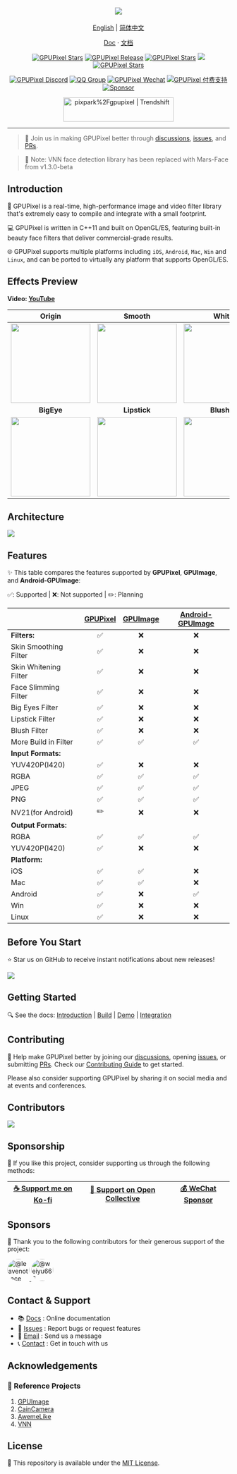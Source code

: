 <h1 align="center">
  <a href="https://github.com/pixpark/gpupixel"><img src="./docs/image/describe.png"></a>
</h1>

<p align="center">
  <a href="./README.md">English</a> |
  <a href="./README_CN.md">简体中文</a>
</p>

<p align="center">
  <a href="https://gpupixel.pixpark.net/" target="_blank">Doc</a>
  <span> · </span>
  <a href="https://gpupixel.pixpark.net/zh" target="_blank">文档</a>
</p>

<p align="center">
   <a href="https://github.com/pixpark/gpupixel/stargazers"><img alt="GPUPixel Stars" src="https://img.shields.io/github/stars/pixpark/gpupixel?style=social"/></a>
    <a href="https://github.com/pixpark/gpupixel/releases/latest"><img alt="GPUPixel Release" src="https://img.shields.io/github/v/release/pixpark/gpupixel"/></a>
    <a href="#"><img alt="GPUPixel Stars" src="https://img.shields.io/badge/Platform-iOS_%7C_Android_%7C_Mac_%7C_Win_%7C_Linux-red"/></a>
     <a href="https://github.com/pixpark/gpupixel/actions/workflows/release.yml"><img src="https://github.com/pixpark/gpupixel/actions/workflows/release.yml/badge.svg"></a>
    <a href="https://github.com/pixpark/gpupixel/blob/main/LICENSE"><img alt="GPUPixel Stars" src="https://img.shields.io/github/license/pixpark/gpupixel"/></a>
</p>

<p align="center">
<a href="https://discord.gg/q2MjmqK4" target="_blank"><img alt="GPUPixel Discord" src="https://img.shields.io/badge/Chat-Discord-blue?logo=discord&logoColor=white&labelColor=grey&color=blue"/></a>
<a href="https://gpupixel.pixpark.net/about/contact#qq-group" target="_blank"><img alt="QQ Group" src="https://img.shields.io/badge/-QQ群-gray?logo=qq&logoColor=white&labelColor=gray&color=blue&style=flat"/></a>
<a href="https://gpupixel.pixpark.net/about/contact#wechat-official-account" target="_blank"><img alt="GPUPixel Wechat" src="https://img.shields.io/badge/-公众号-gray?logo=wechat&logoColor=white&labelColor=gray&color=07C160&style=flat"/></a>
<a href="https://gpupixel.pixpark.net/about/contact#paid-support" target="_blank"><img alt="GPUPixel 付费支持" src="https://img.shields.io/badge/-付费支持-gray?logo=payhip&logoColor=white&labelColor=grey&color=07C160&style=flat"/></a>
<a href="https://github.com/pixpark/gpupixel#Sponsorship" target="_blank"><img alt="Sponsor" src="https://img.shields.io/badge/-Sponsor-gray?logo=githubsponsors&logoColor=white&labelColor=grey&color=FE6AB2&style=flat"/></a>
</p>

<p align="center">
<a href="https://trendshift.io/repositories/7103" target="_blank"><img src="https://trendshift.io/api/badge/repositories/7103" alt="pixpark%2Fgpupixel | Trendshift" style="width: 250px; height: 55px;" width="250" height="55"/></a>
</p>

---

> 🌟 Join us in making GPUPixel better through [discussions](https://github.com/pixpark/gpupixel/discussions), [issues](https://github.com/pixpark/gpupixel/issues/new/choose), and [PRs](https://github.com/pixpark/gpupixel/pulls).

> 📢 Note: VNN face detection library has been replaced with Mars-Face from v1.3.0-beta

## Introduction

🚀 GPUPixel is a real-time, high-performance image and video filter library that's extremely easy to compile and integrate with a small footprint.

💻 GPUPixel is written in C++11 and built on OpenGL/ES, featuring built-in beauty face filters that deliver commercial-grade results.

🌐 GPUPixel supports multiple platforms including `iOS`, `Android`, `Mac`, `Win` and `Linux`, and can be ported to virtually any platform that supports OpenGL/ES.

## Effects Preview

 **Video: <a href="https://youtu.be/9BY1Qx1NEPs" target="_blank">YouTube</a>**


|                   **Origin**                    |                    **Smooth**                     |                    **White**                     |                   **ThinFace**                    |
| :---------------------------------------------: | :-----------------------------------------------: | :----------------------------------------------: | :-----------------------------------------------: |
| <img src="./docs/image/origin.gif" width="180px"> |  <img src="./docs/image/smooth.gif" width="180px">  |  <img src="./docs/image/white.gif" width="180px">  | <img src="./docs/image/thinface.gif" width="180px"> |
|                   **BigEye**                    |                   **Lipstick**                    |                   **Blusher**                    |                    **ON-OFF**                     |
| <img src="./docs/image/bigeye.gif" width="180px"> | <img src="./docs/image/lipstick.gif" width="180px"> | <img src="./docs/image/blusher.gif" width="180px"> |  <img src="./docs/image/on-off.gif" width="180px">  |

## Architecture
![](./docs/image/arch.jpg)

## Features

✨ This table compares the features supported by **GPUPixel**, **GPUImage**, and **Android-GPUImage**:

✅: Supported | ❌: Not supported | ✏️: Planning

|                       | [GPUPixel](https://github.com/pixpark/gpupixel) | [GPUImage](https://github.com/BradLarson/GPUImage) | [Android-GPUImage](https://github.com/cats-oss/android-gpuimage) |
| :-------------------- | :---------------------------------------------: | :------------------------------------------------: | :----------------------------------------------------------: |
| **Filters:**          |                        ✅                        |                         ❌                          |                              ❌                               |
| Skin Smoothing Filter |                        ✅                        |                         ❌                          |                              ❌                               |
| Skin Whitening Filter |                        ✅                        |                         ❌                          |                              ❌                               |
| Face Slimming Filter  |                        ✅                        |                         ❌                          |                              ❌                               |
| Big Eyes Filter       |                        ✅                        |                         ❌                          |                              ❌                               |
| Lipstick Filter       |                        ✅                        |                         ❌                          |                              ❌                               |
| Blush Filter          |                        ✅                        |                         ❌                          |                              ❌                               |
| More Build in Filter  |                        ✅                        |                         ✅                          |                              ✅                               |
| **Input Formats:**    |                                                 |                                                    |                                                              |
| YUV420P(I420)         |                        ✅                        |                         ❌                          |                              ❌                               |
| RGBA                  |                        ✅                        |                         ✅                          |                              ✅                               |
| JPEG                  |                        ✅                        |                         ✅                          |                              ✅                               |
| PNG                   |                        ✅                        |                         ✅                          |                              ✅                               |
| NV21(for Android)     |                        ✏️                        |                         ❌                          |                              ❌                               |
| **Output Formats:**   |                                                 |                                                    |                                                              |
| RGBA                  |                        ✅                        |                         ✅                          |                              ✅                               |
| YUV420P(I420)         |                        ✅                        |                         ❌                          |                              ❌                               |
| **Platform:**         |                                                 |                                                    |                                                              |
| iOS                   |                        ✅                        |                         ✅                          |                              ❌                               |
| Mac                   |                        ✅                        |                         ✅                          |                              ❌                               |
| Android               |                        ✅                        |                         ❌                          |                              ✅                               |
| Win                   |                        ✅                        |                         ❌                          |                              ❌                               |
| Linux                 |                        ✅                        |                         ❌                          |                              ❌                               |



## Before You Start
⭐ Star us on GitHub to receive instant notifications about new releases!

![](./docs/image/give-star.gif)



## Getting Started

🔍 See the docs: [Introduction](https://gpupixel.pixpark.net/guide/build) | [Build](https://gpupixel.pixpark.net/guide/build) | [Demo](https://gpupixel.pixpark.net/guide/demo) | [Integration](https://gpupixel.pixpark.net/guide/integrated)

## Contributing

🤝 Help make GPUPixel better by joining our [discussions](https://github.com/pixpark/gpupixel/discussions), opening [issues](https://github.com/pixpark/gpupixel/issues/new/choose), or submitting [PRs](https://github.com/pixpark/gpupixel/pulls). Check our [Contributing Guide](docs/docs/en/guide/contributing.md) to get started.

Please also consider supporting GPUPixel by sharing it on social media and at events and conferences.

## Contributors
 [![](https://opencollective.com/gpupixel/contributors.svg?width=890&button=false)](https://github.com/pixpark/gpupixel/graphs/contributors)

## Sponsorship
💖 If you like this project, consider supporting us through the following methods:

| [☕ Support me on Ko-fi](docs/docs/en/sponsor.md#ko-fi) | [💝 Support on Open Collective](docs/docs/en/sponsor.md#open-collective) | [💰 WeChat Sponsor](docs/docs/en/sponsor.md#wechat) |
|:---:|:---:|:---:|

## Sponsors

🙏 Thank you to the following contributors for their generous support of the project:

<a href="https://github.com/leavenotrace">
  <picture>
    <img src="https://github.com/leavenotrace.png" width="50" height="50" style="border-radius: 50%;" alt="@leavenotrace">
  </picture>
</a>
<a href="https://github.com/weiyu666">
  <picture>
    <img src="https://github.com/weiyu666.png" width="50" height="50" style="border-radius: 50%;" alt="@weiyu666">
  </picture>
</a>

## Contact & Support
- 📚 [Docs](https://gpupixel.pixpark.net/) : Online documentation
- 🐛 [Issues](https://github.com/pixpark/gpupixel/issues/new/choose) : Report bugs or request features
- 📧 [Email](mailto:jaaronkot@gmail.com?subject=[GitHub]Questions%20About%20GPUPixel) : Send us a message
- 📞 [Contact](docs/docs/en/about/contact.md) : Get in touch with us

## Acknowledgements
### 🔗 Reference Projects
1. [GPUImage](https://github.com/BradLarson/GPUImage) 
2. [CainCamera](https://github.com/CainKernel/CainCamera)
3. [AwemeLike](https://github.com/ZZZZou/AwemeLike)
4. [VNN](https://github.com/joyycom/VNN)

## License
📄 This repository is available under the [MIT License](https://github.com/pixpark/gpupixel?tab=MIT-1-ov-file#readme).

